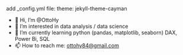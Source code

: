 add _config.yml file: theme: jekyll-theme-cayman
- 👋 Hi, I’m @OttoHy
- 👀 I’m interested in data analysis / data science
- 🌱 I’m currently learning python (pandas, matplotlib, seaborn) DAX, Power Bi, SQL
- 📫 How to reach me: ottohy84@gmail.com

<!---
OttoHy/OttoHy is a ✨ special ✨ repository because its `README.md` (this file) appears on your GitHub profile.
You can click the Preview link to take a look at your changes.
--->
